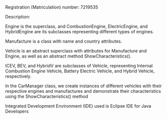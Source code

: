 Registration (Matriculation) number: 7219535

Description: 

Engine is the superclass, and CombustionEngine, ElectricEngine, and HybridEngine are its subclasses representing different types of engines.

Manufacture is a class with name and country attributes.

Vehicle is an abstract superclass with attributes for Manufacture and Engine, as well as an abstract method ShowCharacteristics().

ICEV, BEV, and HybridV are subclasses of Vehicle, representing Internal Combustion Engine Vehicle, Battery Electric Vehicle, and Hybrid Vehicle, respectively.

In the CarManager class, we create instances of different vehicles with their respective engines and manufactures and demonstrate their characteristics using the ShowCharacteristics() method

Integrated Development Environment (IDE) used is Eclipse IDE for Java Developers